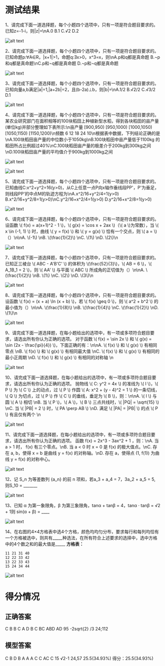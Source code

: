 # 测试结果
1、请完成下面一道选择题，每个小题四个选项中，只有一项是符合题目要求的。
已知z=-1-i，则|z|=\nA.0 B.1 C.√2 D.2

![alt text](九章大模型-1.1-新2-转义符.png)

2、请完成下面一道选择题，每个小题四个选项中，只有一项是符合题目要求的。
已知命题p:∀A∈R，|x+1|>1，命题q:Ǝx>0，x^3=x，则\nA.p和q都是真命题 B.¬p和q都是真命题\nC.p和¬q都是真命题 D.¬p和¬q都是真命题

![alt text](九章大模型-2.1-新2-转义符.png)

3、请完成下面一道选择题，每个小题四个选项中，只有一项是符合题目要求的。
已知向量a,b满足|a|=1,|a+2b|=2，且(b-2a)⊥b，则|b|=\nA.1/2 B.√2/2 C.√3/2 D.1

![alt text](九章大模型-3.1-新2-转义符.png)

4、请完成下面一道选择题，每个小题四个选项中，只有一项是符合题目要求的。
某农业研究部门在面积相等的100块稻田上种植新型水稻，得到各块稻田的亩产量(单位kg)并部分整理如下表所示:\n亩产量 [900,950) [950,1000) [1000,1050) [1050,1150) [1150,1200)\n频数 6 12 18 24 10\n根据表中数据，下列结论正确的是\nA.100块稻田亩产量的中位数小于1050kg\nB.100块稻田中亩产量低于1100kg 的稻田所占比例超过40%\nC.100块稻田亩产量的极差介于200kg到300kg之间\nD.100块稻田亩产量的平均值介于900kg到1000kg之间

![alt text](九章大模型-4.1-新2-转义符.png)

![alt text](九章大模型-4.2-新2-转义符.png)

5、请完成下面一道选择题，每个小题四个选项中，只有一项是符合题目要求的。
已知曲线C:x^2+y^2=16(y>0)，从C上任意一点P向x轴作垂线段PP'，P'为垂足，则线段PP'的中点M的轨迹方程为\nA.x^2/16+y^2/4=1(y>0) B.x^2/16+y^2/8=1(y>0)\nC.y^2/16+x^2/4=1(y>0) D.y^2/16+x^2/8=1(y>0)

![alt text](九章大模型-5.1-新2-转义符.png)

6、请完成下面一道选择题，每个小题四个选项中，只有一项是符合题目要求的。
设函数 \\( f(x) = a(x+1)^2 - 1 \\)，\\( g(x) = \\cos x + 2ax \\)（\\( a \\)为常数），当 \\( x \\in (-1, 1) \\) 时，曲线 \\( y = f(x) \\) 和 \\( y = g(x) \\) 恰有一个交点，则 \\( a = \\)（）\n\nA. \\(-1\\)  \nB. \\(\frac{1}{2}\\)  \nC. \\(1\\)  \nD. \\(2\\)\n

![alt text](九章大模型-6.1-新2-转义符.png)

7、请完成下面一道选择题，每个小题四个选项中，只有一项是符合题目要求的。
已知正三棱台 \\( ABC - A'B'C' \\) 的体积为 \\(\frac{52}{3}\\)，\\( AB = 6 \\)，\\( A_1B_1 = 2 \\)，则 \\( AA' \\) 与平面 \\( ABC \\) 所成角的正切值为（）\n\nA. \\(\frac{1}{2}\\)  \nB. \\(1\\)  \nC. \\(2\\)  \nD. \\(3\\)\n

![alt text](九章大模型-7.1-新2-转义符.png)

8、请完成下面一道选择题，每个小题四个选项中，只有一项是符合题目要求的。
设函数 \\( f(x) = (x + a) \\ln (x + b) \\)，若 \\( f(x) \\geq 0 \\)，则 \\( a^2 + b^2 \\) 的最小值为（）\n\nA. \\(\frac{1}{8}\\)  \nB. \\(\frac{1}{4}\\)  \nC. \\(\frac{1}{2}\\)  \nD. \\(1\\)\n

![alt text](九章大模型-8.1-新2-转义符.png)

9、请完成下面一道选择题，在每小题给出的选项中，有一项或多项符合题目要求，请选出所有你认为正确的选项。
对于函数 \\( f(x) = \\sin 2x \\) 和 \\( g(x) = \\sin (2x - \frac{\\pi}{4}) \\)，下面正确的有：\n\nA. \\( f(x) \\) 和 \\( g(x) \\) 有相同零点  \nB. \\( f(x) \\) 和 \\( g(x) \\) 有相同最大值  \nC. \\( f(x) \\) 和 \\( g(x) \\) 有相同的最小正周期  \nD. \\( f(x) \\) 和 \\( g(x) \\) 有相同的对称轴  \n

![alt text](九章大模型-9.1-新2-转义符.png)

10、请完成下面一道选择题，在每小题给出的选项中，有一项或多项符合题目要求，请选出所有你认为正确的选项。
抛物线 \\( C: y^2 = 4x \\) 的准线为 \\( l \\)，\\( P \\) 为 \\( C \\) 上的动点，过 \\( P \\) 作圆 \\( A: x^2 + (y - 4)^2 = 1 \\) 的一条切线，\\( Q \\) 为切点，过 \\( P \\) 作 \\( C \\) 的垂线，垂足为 \\( B \\)，则：\n\nA. \\( l \\) 与圆 \\( A \\) 相切  \nB. 当 \\( P \\)，\\( A \\)，\\( B \\) 三点共线时，\\( |PQ| = \\sqrt{15} \\)  \nC. 当 \\( |PB| = 2 \\) 时，\\( PA \\perp AB \\)  \nD. 满足 \\( |PA| = |PB| \\) 的点 \\( P \\) 有且仅有两个 \n

![alt text](九章大模型-10.1-新2-转义符.png)

11、请完成下面一道选择题，在每小题给出的选项中，有一项或多项符合题目要求，请选出所有你认为正确的选项。
函数 f(x) = 2x^3 - 3ax^2 + 1 ，则：\nA. 当 a > 1 时， f(x) 有三个零点。\nB. 当 a < 0 时 x = 0 是 f(x) 的极大值点。\nC. 存在 a, b，使得 x = b 是曲线 y = f(x) 的对称轴。\nD. 存在 a，使得点 (1, f(1)) 为曲线 y = f(x) 的对称中心。

![alt text](九章大模型-11.1-新2-转义符.png)

12、记 S_n 为等差数列 {a_n} 的前 n 项和，若a_3 + a_4 = 7，3a_2 + a_5 = 5, 则S_10 = _______

![alt text](九章大模型-12.1-新2-转义符.png)

13、已知 α 为第一象限角，β 为第三象限角，tanα + tanβ = 4，tanα · tanβ = √2 + 1则 sin(α + β) = ____

![alt text](九章大模型-13.1-新2-转义符.png)

14、在右图的4×4方格表中选4个方格，颜色均均匀分布，要求每行和每列均恰有一个方格被选中，则共有_____种选法，在所有符合上述要求的选择中，选中方格中的4个数之和的最大值是_____
**方格表：**
```
11 21 31 40
12 22 33 42
13 22 33 43
15 24 34 44
```
![alt text](九章大模型-14.1-新2-转义符.png)

# 得分情况
## 正确答案
C B B C A D B C BC ABD AD 95 -2sqrt{2} /3 24;112
## 模型答案
C B D B A A A C C  AC  C  15  √2-1         24,57 25.5(34.93%)
得分：25.5(34.93%)

